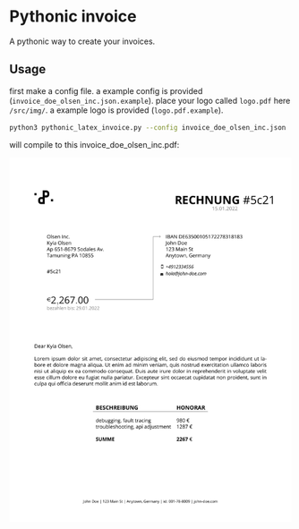 # Pythonic invoice

A pythonic way to create your invoices.


## Usage
first make a config file. a example config is provided (`invoice_doe_olsen_inc.json.example`). place your logo called `logo.pdf`  here `/src/img/`. a example logo is provided (`logo.pdf.example`).

```sh
python3 pythonic_latex_invoice.py --config invoice_doe_olsen_inc.json
```
will compile to this invoice_doe_olsen_inc.pdf:

![alt text](https://github.com/phpanhey/pythonic_latex_invoice/blob/master/src/img/invoice_example.jpg?raw=true)
